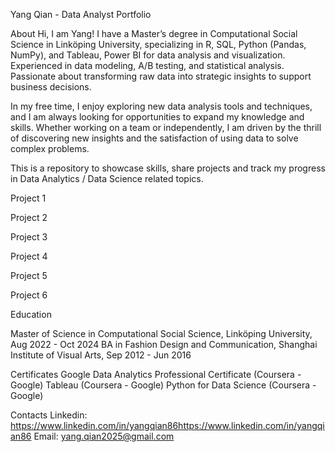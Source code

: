 Yang Qian - Data Analyst Portfolio

About
Hi, I am Yang! I have a Master’s degree in Computational Social Science in Linköping University, specializing in R, SQL, Python (Pandas, NumPy), and Tableau, Power BI for data analysis and visualization. Experienced in data modeling, A/B testing, and statistical analysis. Passionate about transforming raw data into strategic insights to support business decisions.

In my free time, I enjoy exploring new data analysis tools and techniques, and I am always looking for opportunities to expand my knowledge and skills. Whether working on a team or independently, I am driven by the thrill of discovering new insights and the satisfaction of using data to solve complex problems.

This is a repository to showcase skills, share projects and track my progress in Data Analytics / Data Science related topics.

Project 1

Project 2

Project 3

Project 4

Project 5

Project 6

Education

Master of Science in Computational Social Science, Linköping University, Aug 2022 - Oct 2024
BA in Fashion Design and Communication, Shanghai Institute of Visual Arts, Sep 2012 - Jun 2016

Certificates
Google Data Analytics Professional Certificate (Coursera - Google)
Tableau (Coursera - Google)
Python for Data Science (Coursera - Google)

Contacts
Linkedin: https://www.linkedin.com/in/yangqian86https://www.linkedin.com/in/yangqian86
Email: yang.qian2025@gmail.com

